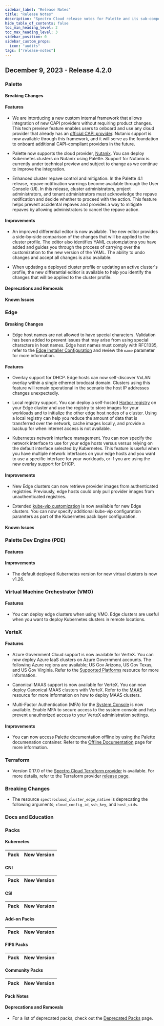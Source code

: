 ```yaml
---
sidebar_label: "Release Notes"
title: "Release Notes"
description: "Spectro Cloud release notes for Palette and its sub-components."
hide_table_of_contents: false
toc_min_heading_level: 2
toc_max_heading_level: 3
sidebar_position: 0
sidebar_custom_props: 
  icon: "audits"
tags: ["release-notes"]
---
```



## December 9, 2023 - Release 4.2.0



### Palette


#### Breaking Changes



#### Features


- We are intorducing a new custom internal framework that allows integration of new CAPI providers without requiring product changes. This tech preview feature enables users to onboard and use any cloud provider that already has an [official CAPI provider](https://cluster-api.sigs.k8s.io/reference/providers.html). Nutanix support is now available through this framework, and it will serve as the foundation to onboard additional CAPI-compliant providers in the future. 


- Palette now supports the cloud provider, [Nutanix](https://www.nutanix.com/). You can deploy Kubernetes clusters on Nutanix using Palette. Support for Nutanix is currently under technical preview and subject to change as we continue to improve the integration.


- Enhanced cluster repave control and mitigation. In the Palette 4.1 release, repave notification warnings become available through the User Console (UI). In this release, cluster administrators, project administrators, and tenant administrators must acknowledge the repave notification and decide whether to proceed with the action. This feature helps prevent accidental repaves and provides a way to mitigate repaves by allowing administrators to cancel the repave action.


#### Improvements


- An improved differential editor is now available. The new editor provides a side-by-side comparison of the changes that will be applied to the cluster profile. The editor also identifies YAML customziations you have added and guides you through the process of carrying over the customization to the new version of the YAML. The ability to undo changes and accept all changes is also available.

- When updating a deployed cluster profile or updating an active cluster's profile, the new differantial editior is available to help you identify the changes that will be applied to the cluster profile.


#### Deprecations and Removals

#### Known Issues




### Edge

#### Breaking Changes

- Edge host names are not allowed to have special characters. Validation has been added to prevent issues that may arise from using special characters in host names. Edge host names must comply with RFC1035, refer to the [Edge Installer Configuration](./clusters/edge/edge-configuration/edge-configuration.md) and review the `name` parameter for more information.

#### Features

- Overlay support for DHCP. Edge hosts can now self-discover VxLAN overlay within a single ethernet brodcast domain. Clusters using this feature will remain operational in the scenario the host IP addresses changes unexpectedly. 


- Local registry support. You can deploy a self-hosted [Harbor registry](https://goharbor.io) on your Edge cluster and use the registry to store images for your workloads and to initialize the other edge host nodes of a cluster. Using a local registry can help you reduce the amount of data that is transferred over the network, cache images locally, and provide a backup for when internet access is not available. 

- Kubernetes network interface management. You can now specify the network interface to use for your edge hosts versus versus relying on the default interface selected by Kubernetes. This feature is useful when you have multiple network interfaces on your edge hosts and you want to use a specific interface for your workloads, or if you are using the new overlay support for DHCP. 


#### Improvements

- New Edge clusters can now retrieve provider images from authenticated registries. Previously, edge hosts could only pull provider images from unauthenticated registries.

- Extended [kube-vip customization](https://kube-vip.io/docs/installation/flags/) is now available for new Edge clusters. You can now specify additional kube-vip configuration paramters as part of the Kubernetes pack layer configuration. 


#### Known Issues



### Palette Dev Engine (PDE)

#### Features


#### Improvements

- The default deployed Kubernetes version for new virtual clusters is now v1.26.




### Virtual Machine Orchestrator (VMO)

#### Features

- You can deploy edge clusters when using VMO. Edge clusters are useful when you want to deploy Kubernetes clusters in remote locations.  



### VerteX


#### Features

- Azure Government Cloud support is now available for VerteX. You can now deploy Azure IaaS clusters on Azure Government accounts. The following Azure regions are available; US Gov Arizona, US Gov Texas, and US Gov Virginia. Refer to the [Supported Platforms](./vertex/supported-platforms.md) resource for more information.


- Canonical MAAS support is now available for VerteX. You can now deploy Canonical MAAS clusters with VerteX. Refer to the [MAAS](./clusters/data-center/maas/maas.md) resource for more information on how to deploy MAAS clusters.


- Multi-Factor Authentication (MFA) for the [System Console](./vertex/system-management/system-management.md#access-the-system-console) is now available. Enable MFA to secure access to the system console and help prevent unauthorized access to your VerteX administration settings.

#### Improvements

- You can now access Palette documentation offline by using the Palette documenation container. Refer to the [Offline Documentation](./vertex/install-palette-vertex/airgap/offline-docs.md) page for more information.

### Terraform

- Version 0.17.0 of the [Spectro Cloud Terraform provider](https://registry.terraform.io/providers/spectrocloud/spectrocloud/latest/docs) is available. For more details, refer to the Terraform provider [release page](https://github.com/spectrocloud/terraform-provider-spectrocloud/releases).

### Breaking Changes

- The resource `spectrocloud_cluster_edge_native` is deprecating the following arguments; `cloud_config_id`, `ssh_key`, and `host_uids`.

### Docs and Education


### Packs



#### Kubernetes

| **Pack**| **New Version**|
| :--- | :--- |




#### CNI

| **Pack**| **New Version**|
| :--- | :--- |


#### CSI

| **Pack**| **New Version**|
| :--- | :--- |


#### Add-on Packs

| **Pack**| **New Version**|
| :--- | :--- |



#### FIPS Packs

| **Pack**| **New Version**|
| :--- | :--- |



#### Community Packs

| **Pack**| **New Version**|
| :--- | :--- |




#### Pack Notes


#### Deprecations and Removals

- For a list of deprecated packs, check out the [Deprecated Packs](integrations/deprecated-packs.md) page.
